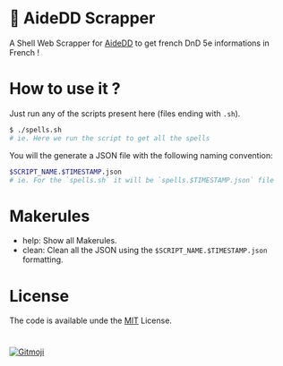 # 🐉 AideDD Scrapper
A Shell Web Scrapper for [AideDD](https://aidedd.org) to get french DnD 5e informations in French !

# How to use it ?
Just run any of the scripts present here (files ending with `.sh`).

```bash
$ ./spells.sh
# ie. Here we run the script to get all the spells
```

You will the generate a JSON file with the following naming convention:
```bash
$SCRIPT_NAME.$TIMESTAMP.json
# ie. For the `spells.sh` it will be `spells.$TIMESTAMP.json` file
```

# Makerules
- help:   	Show all Makerules.
- clean:  	Clean all the JSON using the `$SCRIPT_NAME.$TIMESTAMP.json` formatting.

# License
The code is available unde the [MIT](LICENSE) License.

#
<a href="https://gitmoji.dev">
  <img
    src="https://img.shields.io/badge/gitmoji-%20😜%20😍-FFDD67.svg?style=flat-square"
    alt="Gitmoji"
  />
</a>